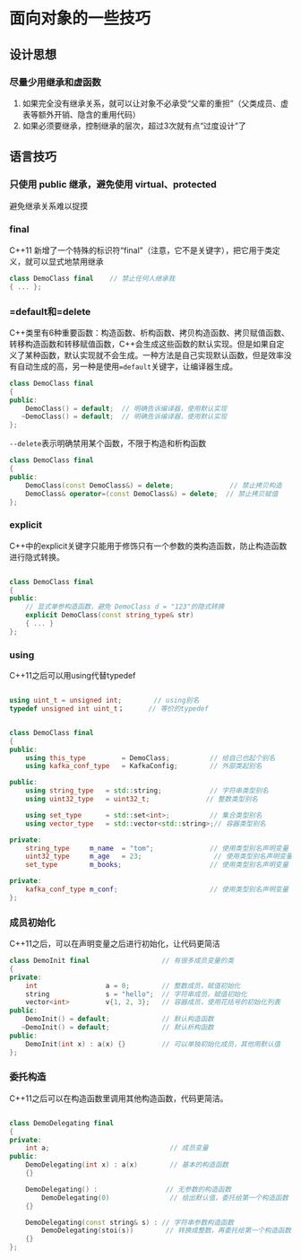 # 面向对象的一些技巧

## 设计思想

### 尽量少用继承和虚函数

1. 如果完全没有继承关系，就可以让对象不必承受“父辈的重担”（父类成员、虚表等额外开销、隐含的重用代码）
2. 如果必须要继承，控制继承的层次，超过3次就有点“过度设计”了


## 语言技巧

### 只使用 public 继承，避免使用 virtual、protected

避免继承关系难以捉摸

### final

C++11 新增了一个特殊的标识符“final”（注意，它不是关键字），把它用于类定义，就可以显式地禁用继承

```c++
class DemoClass final    // 禁止任何人继承我
{ ... };
```

### =default和=delete

C++类里有6种重要函数：构造函数、析构函数、拷贝构造函数、拷贝赋值函数、转移构造函数和转移赋值函数，C++会生成这些函数的默认实现。但是如果自定义了某种函数，默认实现就不会生成。一种方法是自己实现默认函数，但是效率没有自动生成的高，另一种是使用`=default`关键字，让编译器生成。

```c++
class DemoClass final 
{
public:
    DemoClass() = default;  // 明确告诉编译器，使用默认实现
   ~DemoClass() = default;  // 明确告诉编译器，使用默认实现
};
```

`--delete`表示明确禁用某个函数，不限于构造和析构函数
```c++
class DemoClass final 
{
public:
    DemoClass(const DemoClass&) = delete;              // 禁止拷贝构造
    DemoClass& operator=(const DemoClass&) = delete;  // 禁止拷贝赋值
};
```

### explicit

C++中的explicit关键字只能用于修饰只有一个参数的类构造函数，防止构造函数进行隐式转换。

```c++

class DemoClass final 
{
public:
    // 显式单参构造函数，避免 DemoClass d = "123"的隐式转换
    explicit DemoClass(const string_type& str)  
    { ... }
};
```

### using

C++11之后可以用using代替typedef
```c++

using uint_t = unsigned int;        // using别名
typedef unsigned int uint_t；      // 等价的typedef


class DemoClass final
{
public:
    using this_type         = DemoClass;          // 给自己也起个别名
    using kafka_conf_type   = KafkaConfig;        // 外部类起别名

public:
    using string_type   = std::string;            // 字符串类型别名
    using uint32_type   = uint32_t;              // 整数类型别名

    using set_type      = std::set<int>;          // 集合类型别名
    using vector_type   = std::vector<std::string>;// 容器类型别名

private:
    string_type     m_name  = "tom";              // 使用类型别名声明变量
    uint32_type     m_age   = 23;                  // 使用类型别名声明变量
    set_type        m_books;                      // 使用类型别名声明变量

private:
    kafka_conf_type m_conf;                       // 使用类型别名声明变量
};

```

### 成员初始化

C++11之后，可以在声明变量之后进行初始化，让代码更简洁

```c++
class DemoInit final                  // 有很多成员变量的类
{
private:
    int                 a = 0;        // 整数成员，赋值初始化
    string              s = "hello";  // 字符串成员，赋值初始化
    vector<int>         v{1, 2, 3};   // 容器成员，使用花括号的初始化列表
public:
    DemoInit() = default;             // 默认构造函数
   ~DemoInit() = default;             // 默认析构函数
public:
    DemoInit(int x) : a(x) {}         // 可以单独初始化成员，其他用默认值
};
```

### 委托构造

C++11之后可以在构造函数里调用其他构造函数，代码更简洁。

```c++

class DemoDelegating final
{
private:
    int a;                              // 成员变量
public:
    DemoDelegating(int x) : a(x)        // 基本的构造函数
    {}  

    DemoDelegating() :                 // 无参数的构造函数
        DemoDelegating(0)               // 给出默认值，委托给第一个构造函数
    {}  

    DemoDelegating(const string& s) : // 字符串参数构造函数
        DemoDelegating(stoi(s))        // 转换成整数，再委托给第一个构造函数
    {}  
};
```
